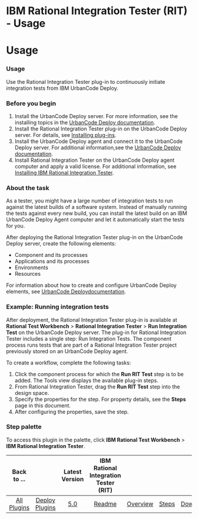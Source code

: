 
IBM Rational Integration Tester (RIT) - Usage
=============================================

# Usage


### Usage




Use the Rational Integration Tester plug-in to continuously initiate integration tests from IBM UrbanCode Deploy.

### Before you begin

1. Install the UrbanCode Deploy server. For more information, see the installing topics in the [UrbanCode Deploy documentation](http://www.ibm.com/support/knowledgecenter/SS4GSP/ucd_welcome.html).
2. Install the Rational Integration Tester plug-in on the UrbanCode Deploy server. For details, see  [Installing plug-ins](https://community.ibm.com/community/user/wasdevops/blogs/laurel-dickson-bull1/2022/06/13/install-plugins).
3. Install the UrbanCode Deploy agent and connect it to the UrbanCode Deploy server. For additional information,see the [UrbanCode Deploy documentation](http://www.ibm.com/support/knowledgecenter/SS4GSP/ucd_welcome.html).
4. Install Rational Integration Tester on the UrbanCode Deploy agent computer and apply a valid license. For additional information, see [Installing IBM Rational Integration Tester](http://www-01.ibm.com/support/knowledgecenter/SSBLQQ_8.7.0/com.ibm.rational.rtw.install.doc/topics/t_install_rit.html).

### About the task

As a tester, you might have a large number of integration tests to run against the latest builds of a software system. Instead of manually running the tests against every new build, you can install the latest build on an IBM UrbanCode Deploy Agent computer and let it automatically start the tests for you.

After deploying the Rational Integration Tester plug-in on the UrbanCode Deploy server, create the following elements:

* Component and its processes
* Applications and its processes
* Environments
* Resources

For information about how to create and configure UrbanCode Deploy elements, see [UrbanCode Deploydocumentation](http://www.ibm.com/support/knowledgecenter/SS4GSP/ucd_welcome.html).

### Example: Running integration tests

After deployment, the Rational Integration Tester plug-in is available at **Rational Test Workbench** > **Rational Integration Tester** > **Run Integration Test** on the UrbanCode Deploy server. The plug-in for Rational Integration Tester includes a single step: Run Integration Tests. The component process runs tests that are part of a Rational Integration Tester project previously stored on an UrbanCode Deploy agent.

To create a workflow, complete the following tasks:

1. Click the component process for which the **Run RIT Test** step is to be added. The Tools view displays the available plug-in steps.
2. From Rational Integration Tester, drag the **Run RIT Test** step into the design space.
3. Specify the properties for the step. For property details, see the **Steps** page in this document.
4. After configuring the properties, save the step.

### Step palette

To access this plugin in the palette, click **IBM Rational Test Workbench** > **IBM Rational Integration Tester**.


|Back to ...||Latest Version|IBM Rational Integration Tester (RIT) ||||
| :---: | :---: | :---: | :---: | :---: | :---: | :---: |
|[All Plugins](../../index.md)|[Deploy Plugins](../README.md)|[5.0](https://raw.githubusercontent.com/UrbanCode/IBM-UCD-PLUGINS/main/files/RIT-UCD/RIT-UCD-5.0.zip)|[Readme](README.md)|[Overview](overview.md)|[Steps](steps.md)|[Downloads](downloads.md)|
